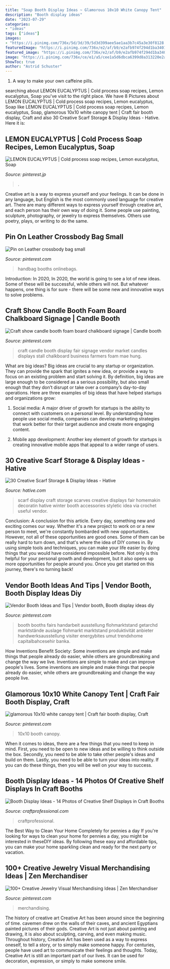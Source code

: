 ```yaml
---
title: "Soap Booth Display Ideas ~ Glamorous 10x10 White Canopy Tent"
description: "Booth display ideas"
date: "2023-07-29"
categories:
- "ideas"
tags: ["ideas"]
images:
- "https://i.pinimg.com/736x/5d/3d/39/5d3d399aee5ae1aa3b7c45a3e30f8128.jpg"
featuredImage: "https://i.pinimg.com/736x/e2/af/b9/e2afb974f294d1ba3401fa1c37a81a70.jpg"
featured_image: "https://i.pinimg.com/736x/e2/af/b9/e2afb974f294d1ba3401fa1c37a81a70.jpg"
image: "https://i.pinimg.com/736x/ce/e1/a5/cee1a5d6dbca6399d8a313220e2a14aa.jpg"
ShowToc: true
author: "Astrid Schuster"
---
```



1. A way to make your own caffeine pills.

	

		
searching about LEMON EUCALYPTUS | Cold process soap recipes, Lemon eucalyptus, Soap you've visit to the right place. We have 8 Pictures about LEMON EUCALYPTUS | Cold process soap recipes, Lemon eucalyptus, Soap like LEMON EUCALYPTUS | Cold process soap recipes, Lemon eucalyptus, Soap, glamorous 10x10 white canopy tent | Craft fair booth display, Craft and also 30 Creative Scarf Storage &amp; Display Ideas - Hative. Here it is:
		
    
## LEMON EUCALYPTUS | Cold Process Soap Recipes, Lemon Eucalyptus, Soap

<img loading=lazy src="https://i.pinimg.com/736x/5d/3d/39/5d3d399aee5ae1aa3b7c45a3e30f8128.jpg" onerror="this.onerror=null;this.src='https://tse4.mm.bing.net/th?id=OIP.thih9_uCEyuFniARJi7GLQHaLH&amp;pid=15.1';" alt="LEMON EUCALYPTUS | Cold process soap recipes, Lemon eucalyptus, Soap">

_Source: pinterest.jp_

>. 

	

Creative art is a way to express yourself and your feelings. It can be done in any language, but English is the most commonly used language for creative art. There are many different ways to express yourself through creative art, and each person has their own way of doing it. Some people use painting, sculpture, photography, or jewelry to express themselves. Others use poetry, plays, or writing to do the same.

    
## Pin On Leather Crossbody Bag Small

<img loading=lazy src="https://i.pinimg.com/736x/e2/af/b9/e2afb974f294d1ba3401fa1c37a81a70.jpg" onerror="this.onerror=null;this.src='https://tse2.mm.bing.net/th?id=OIP.6rpgTboXSIntOts4wiNErgHaJ4&amp;pid=15.1';" alt="Pin on Leather crossbody bag small">

_Source: pinterest.com_

>handbag booths onlinebags. 

	

Introduction: In 2020,
In 2020, the world is going to see a lot of new ideas. Some of these will be successful, while others will not. But whatever happens, one thing is for sure - there will be some new and innovative ways to solve problems.

    
## Craft Show Candle Booth Foam Board Chalkboard Signage | Candle Booth

<img loading=lazy src="https://i.pinimg.com/736x/34/d5/10/34d510d57f9e8ad603d82336101de37a.jpg" onerror="this.onerror=null;this.src='https://tse2.mm.bing.net/th?id=OIP.eUsSoVk33mCR7Jw99dAgngHaNu&amp;pid=15.1';" alt="Craft show candle booth foam board chalkboard signage | Candle booth">

_Source: pinterest.com_

>craft candle booth display fair signage vendor market candles displays stall chalkboard business farmers foam mae hung. 

	

What are big ideas?
Big ideas are crucial to any startup or organization. They can provide the spark that ignites a new idea, or provide a way to focus on an existing problem and start solving it. By definition, big ideas are large enough to be considered as a serious possibility, but also small enough that they don’t disrupt or take over a company’s day-to-day operations. Here are three examples of big ideas that have helped startups and organizations grow:
1. Social media: A major driver of growth for startups is the ability to connect with customers on a personal level. By understanding how people use social media, companies can develop marketing strategies that work better for their target audience and create more engaging content.

2. Mobile app development: Another key element of growth for startups is creating innovative mobile apps that appeal to a wider range of users.

    
## 30 Creative Scarf Storage &amp; Display Ideas - Hative

<img loading=lazy src="https://hative.com/wp-content/uploads/2015/03/scarf-storage-ideas/19-creative-scarf-storage-and-display-ideas.jpg" onerror="this.onerror=null;this.src='https://tse4.mm.bing.net/th?id=OIP.PS0Rvr1SQB-GXuC5C1QHwwHaJ4&amp;pid=15.1';" alt="30 Creative Scarf Storage &amp; Display Ideas - Hative">

_Source: hative.com_

>scarf display craft storage scarves creative displays fair homemakin decoratin hative winter booth accessories styletic idea via crochet useful vendor. 

	

Conclusion: A conclusion for this article.
Every day, something new and exciting comes our way. Whether it's a new project to work on or a new person to meet, we're constantly bombarded with new opportunities. However, not all of these opportunities are good ones. Some of them can be really hard to turn down, and that's where the idea of DIY comes in.
By using simple tools and techniques, you can make your life easier by doing things that you would have considered impossible before. Not only is this helpful for your personal growth and development, but it also opens up more opportunities for people around you. Once you get started on this journey, there's no turning back!

    
## Vendor Booth Ideas And Tips | Vendor Booth, Booth Display Ideas Diy

<img loading=lazy src="https://i.pinimg.com/736x/bc/0a/49/bc0a49e93899c03e8ea26584fe9b9ebe.jpg" onerror="this.onerror=null;this.src='https://tse1.mm.bing.net/th?id=OIP.ZQWMTcKBx9XhMcTgfJ3mVgHaNK&amp;pid=15.1';" alt="Vendor Booth Ideas and Tips | Vendor booth, Booth display ideas diy">

_Source: pinterest.com_

>booth booths fairs handarbeit ausstellung flohmarktstand getarchd marktstände auslage flohmarkt marktstand produktivität anbieter handwerksausstellung visiter energybites umut trendxhome capitalbahcesehir banka. 

	

How Inventions Benefit Society: Some inventions are simple and make things that people already do easier, while others are groundbreaking and change the way we live.
Inventions are simple to make and can improve people's lives. Some inventions are simple and make things that people already do easier, while others are groundbreaking and change the way people live.

    
## Glamorous 10x10 White Canopy Tent | Craft Fair Booth Display, Craft

<img loading=lazy src="https://i.pinimg.com/736x/7a/59/3f/7a593f2083787053be6a80f8afba3bb7.jpg" onerror="this.onerror=null;this.src='https://tse3.mm.bing.net/th?id=OIP.c2GxKklnKAd1HrEPuauMRwHaGa&amp;pid=15.1';" alt="glamorous 10x10 white canopy tent | Craft fair booth display, Craft">

_Source: pinterest.com_

>10x10 booth canopy. 

	

When it comes to ideas, there are a few things that you need to keep in mind. First, you need to be open to new ideas and be willing to think outside the box. Secondly, you need to be able to take other people's ideas and build on them. Lastly, you need to be able to turn your ideas into reality. If you can do these things, then you will be well on your way to success.

    
## Booth Display Ideas - 14 Photos Of Creative Shelf Displays In Craft Booths

<img loading=lazy src="https://www.craftprofessional.com/images/booth-display-ideas-pt.jpg" onerror="this.onerror=null;this.src='https://tse4.mm.bing.net/th?id=OIP.KGQiV_Vw_Lo1jf4eTKp1gQHaLH&amp;pid=15.1';" alt="Booth Display Ideas - 14 Photos of Creative Shelf Displays in Craft Booths">

_Source: craftprofessional.com_

>craftprofessional. 

	

The Best Way to Clean Your Home Completely for pennies a day
If you're looking for ways to clean your home for pennies a day, you might be interested in theseDIY ideas. By following these easy and affordable tips, you can make your home sparkling clean and ready for the next party or vacation.

    
## 100+ Creative Jewelry Visual Merchandising Ideas | Zen Merchandiser

<img loading=lazy src="https://i.pinimg.com/736x/ce/e1/a5/cee1a5d6dbca6399d8a313220e2a14aa.jpg" onerror="this.onerror=null;this.src='https://tse1.mm.bing.net/th?id=OIP.3qWXi2cjbTYKmBu6XNJWWQHaJ3&amp;pid=15.1';" alt="100+ Creative Jewelry Visual Merchandising Ideas | Zen Merchandiser">

_Source: pinterest.com_

>merchandising. 

	

The history of creative art
Creative Art has been around since the beginning of time. cavemen drew on the walls of their caves, and ancient Egyptians painted pictures of their gods. Creative Art is not just about painting and drawing, it is also about sculpting, carving, and even making music.
Throughout history, Creative Art has been used as a way to express oneself, to tell a story, or to simply make someone happy. For centuries, people have used art to communicate their feelings and thoughts. Today, Creative Art is still an important part of our lives. It can be used for decoration, expression, or simply to make someone smile.

